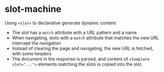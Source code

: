 # slot-machine

Using `<slot>` to declarative generate dynamic content

- The slot has a `match` attribute with a URL pattern and a name
- When navigating, slots with a `match` attribute that matches the new URL intercept the navigation
- Instead of clearing the page and navigating, the new URL is fetched, with some headers
- The document in the response is parsed, and content of `<template slot="...">` elements matching the slots is copied into the slot.